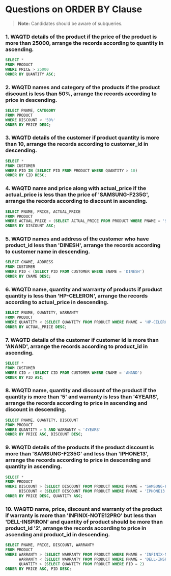 
# Questions on ORDER BY Clause

> **Note:** Candidates should be aware of subqueries.

### 1. WAQTD details of the product if the price of the product is more than 25000, arrange the records according to quantity in ascending.
```sql
SELECT *
FROM PRODUCT
WHERE PRICE > 25000
ORDER BY QUANTITY ASC;
```

### 2. WAQTD names and category of the products if the product discount is less than 50%, arrange the records according to price in descending.
```sql
SELECT PNAME, CATEGORY
FROM PRODUCT
WHERE DISCOUNT < '50%'
ORDER BY PRICE DESC;
```

### 3. WAQTD details of the customer if product quantity is more than 10, arrange the records according to customer_id in descending.
```sql
SELECT *
FROM CUSTOMER
WHERE PID IN (SELECT PID FROM PRODUCT WHERE QUANTITY > 10)
ORDER BY CID DESC;
```

### 4. WAQTD name and price along with actual_price if the actual_price is less than the price of 'SAMSUNG-F235G', arrange the records according to discount in ascending.
```sql
SELECT PNAME, PRICE, ACTUAL_PRICE
FROM PRODUCT
WHERE ACTUAL_PRICE < (SELECT ACTUAL_PRICE FROM PRODUCT WHERE PNAME = 'SAMSUNG-F235G')
ORDER BY DISCOUNT ASC;
```

### 5. WAQTD names and address of the customer who have product_id less than 'DINESH', arrange the records according to customer name in descending.
```sql
SELECT CNAME, ADDRESS
FROM CUSTOMER
WHERE PID < (SELECT PID FROM CUSTOMER WHERE ENAME = 'DINESH')
ORDER BY CNAME DESC;
```

### 6. WAQTD name, quantity and warranty of products if product quantity is less than 'HP-CELERON', arrange the records according to actual_price in descending.
```sql
SELECT PNAME, QUANTITY, WARRANTY
FROM PRODUCT
WHERE QUANTITY < (SELECT QUANTITY FROM PRODUCT WHERE PNAME = 'HP-CELERON')
ORDER BY ACTUAL_PRICE DESC;
```

### 7. WAQTD details of the customer if customer id is more than 'ANAND', arrange the records according to product_id in ascending.
```sql
SELECT *
FROM CUSTOMER
WHERE CID > (SELECT CID FROM CUSTOMER WHERE CNAME = 'ANAND')
ORDER BY PID ASC;
```

### 8. WAQTD name, quantity and discount of the product if the quantity is more than '5' and warranty is less than '4YEARS', arrange the records according to price in ascending and discount in descending.
```sql
SELECT PNAME, QUANTITY, DISCOUNT
FROM PRODUCT
WHERE QUANTITY > 5 AND WARRANTY < '4YEARS'
ORDER BY PRICE ASC, DISCOUNT DESC;
```

### 9. WAQTD details of the products if the product discount is more than 'SAMSUNG-F235G' and less than 'IPHONE13', arrange the records according to price in descending and quantity in ascending.
```sql
SELECT *
FROM PRODUCT
WHERE DISCOUNT > (SELECT DISCOUNT FROM PRODUCT WHERE PNAME = 'SAMSUNG-F235G') AND
      DISCOUNT < (SELECT DISCOUNT FROM PRODUCT WHERE PNAME = 'IPHONE13')
ORDER BY PRICE DESC, QUANTITY ASC;
```

### 10. WAQTD name, price, discount and warranty of the product if warranty is more than 'INFINIX-NOTE12PRO' but less than 'DELL-INSPIRON' and quantity of product should be more than product_id '2', arrange the records according to price in ascending and product_id in descending.
```sql
SELECT PNAME, PRICE, DISCOUNT, WARRANTY
FROM PRODUCT
WHERE WARRANTY > (SELECT WARRANTY FROM PRODUCT WHERE PNAME = 'INFINIX-NOTE12PRO') AND
      WARRANTY < (SELECT WARRANTY FROM PRODUCT WHERE PNAME = 'DELL-INSPIRON') AND
      QUANTITY > (SELECT QUANTITY FROM PRODUCT WHERE PID = 2)
ORDER BY PRICE ASC, PID DESC;
```
